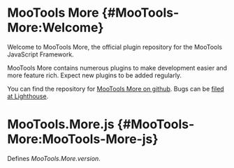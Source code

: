 MooTools More {#MooTools-More:Welcome}
==================

Welcome to MooTools More, the official plugin repository for the MooTools JavaScript Framework.

MooTools More contains numerous plugins to make development easier and more feature rich. Expect new plugins to be added regularly.

You can find the repository for [MooTools More on github](http://github.com/mootools/mootools-more/tree/master). Bugs can be [filed at Lighthouse](http://mootools.lighthouseapp.com/projects/24057-mootoolsmore).

MooTools.More.js {#MooTools-More:MooTools-More-js}
====================

Defines *MooTools.More.version*.